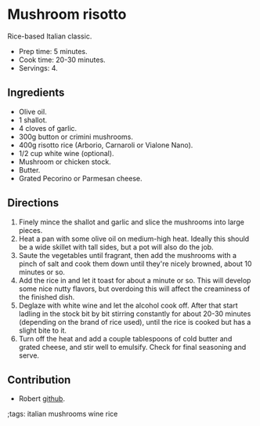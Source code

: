 # Mushroom risotto

Rice-based Italian classic.

- Prep time: 5 minutes.
- Cook time: 20-30 minutes.
- Servings: 4.

## Ingredients

- Olive oil.
- 1 shallot.
- 4 cloves of garlic.
- 300g button or crimini mushrooms.
- 400g risotto rice (Arborio, Carnaroli or Vialone Nano).
- 1/2 cup white wine (optional).
- Mushroom or chicken stock.
- Butter.
- Grated Pecorino or Parmesan cheese.

## Directions

1. Finely mince the shallot and garlic and slice the mushrooms into large
   pieces.
2. Heat a pan with some olive oil on medium-high heat. Ideally this should be a
   wide skillet with tall sides, but a pot will also do the job.
3. Saute the vegetables until fragrant, then add the mushrooms with a pinch of
   salt and cook them down until they're nicely browned, about 10 minutes or so.
4. Add the rice in and let it toast for about a minute or so. This will develop
   some nice nutty flavors, but overdoing this will affect the creaminess of the
   finished dish.
5. Deglaze with white wine and let the alcohol cook off. After that start
   ladling in the stock bit by bit stirring constantly for about 20-30 minutes
   (depending on the brand of rice used), until the rice is cooked but has a
   slight bite to it.
6. Turn off the heat and add a couple tablespoons of cold butter and grated
   cheese, and stir well to emulsify. Check for final seasoning and serve.

## Contribution

- Robert [github](https://github.com/robert5800).

;tags: italian mushrooms wine rice
